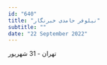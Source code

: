 ```yaml
---
id: "640"
title: "نیلوفر حامدی خبرنگار"
subtitle: ""
date: "22 September 2022"
---
```


تهران - 31 شهریور 
